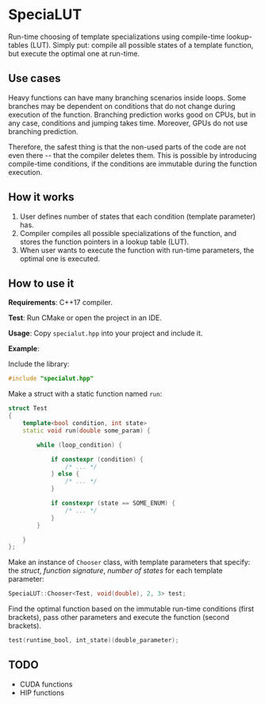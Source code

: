 # SpeciaLUT
Run-time choosing of template specializations using compile-time lookup-tables (LUT). Simply put: compile all possible states of a template function, but execute the optimal one at run-time.

## Use cases

Heavy functions can have many branching scenarios inside loops. Some branches may be dependent on conditions that do not change during execution of the function. Branching prediction works good on CPUs, but in any case, conditions and jumping takes time. Moreover, GPUs do not use branching prediction. 

Therefore, the safest thing is that the non-used parts of the code are not even there -- that the compiler deletes them. This is possible by introducing compile-time conditions, if the conditions are immutable during the function execution.

## How it works

1. User defines number of states that each condition (template parameter) has.
2. Compiler compiles all possible specializations of the function, and stores the function pointers in a lookup table (LUT).
3. When user wants to execute the function with run-time parameters, the optimal one is executed.

## How to use it

**Requirements**: C++17 compiler.

**Test**: Run CMake or open the project in an IDE.

**Usage**: Copy `specialut.hpp` into your project and include it.

**Example**:

Include the library:

```cpp
#include "specialut.hpp"
```

Make a struct with a static function named `run`:

```cpp
struct Test
{
    template<bool condition, int state>
    static void run(double some_param) {

        while (loop_condition) {

        	if constexpr (condition) {
                /* ... */
            } else {
                /* ... */
            }

            if constexpr (state == SOME_ENUM) {
                /* ... */
            }
        }

    }
};
```

Make an instance of `Chooser` class, with template parameters that specify: the *struct*, *function signature*, *number of states* for each template parameter:

```cpp
SpeciaLUT::Chooser<Test, void(double), 2, 3> test;
```

Find the optimal function based on the immutable run-time conditions (first brackets), pass other parameters and  execute the function (second brackets).

```cpp
test(runtime_bool, int_state)(double_parameter);
```

## TODO

- CUDA functions
- HIP functions